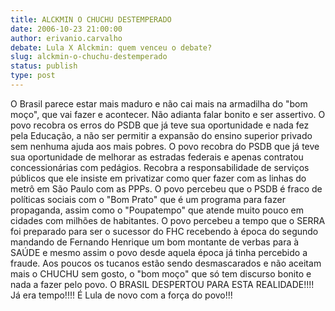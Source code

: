 ```yaml
---
title: ALCKMIN O CHUCHU DESTEMPERADO
date: 2006-10-23 21:00:00
author: erivanio.carvalho
debate: Lula X Alckmin: quem venceu o debate?
slug: alckmin-o-chuchu-destemperado
status: publish 
type: post
---
```


O Brasil parece estar mais maduro e não cai mais na armadilha do "bom moço", que vai fazer e acontecer. Não adianta falar bonito e ser assertivo. O povo recobra os erros do PSDB que já teve sua oportunidade e nada fez pela Educação, a não ser permitir a expansão do ensino superior privado sem nenhuma ajuda aos mais pobres. O povo recobra do PSDB que já teve sua oportunidade de melhorar as estradas federais e apenas contratou concessionárias com pedágios. Recobra a responsabilidade de serviços públicos que ele insiste em privatizar como quer fazer com as linhas do metrô em São Paulo com as PPPs. O povo percebeu que o PSDB é fraco de políticas sociais com o "Bom Prato" que é um programa para fazer propaganda, assim como o "Poupatempo" que atende muito pouco em cidades com milhões de habitantes. O povo percebeu a tempo que o SERRA foi preparado para ser o sucessor do FHC recebendo à época do segundo mandando de Fernando Henrique um bom montante de verbas para à SAÚDE e mesmo assim o povo desde aquela época já tinha percebido a fraude. Aos poucos os tucanos estão sendo desmascarados e não aceitam mais o CHUCHU sem gosto, o "bom moço" que só tem discurso bonito e nada a fazer pelo povo. O BRASIL DESPERTOU PARA ESTA REALIDADE!!!! Já era tempo!!!! É Lula de novo com a força do povo!!!
